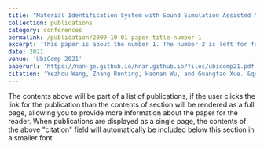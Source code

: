 ```yaml
---
title: "Material Identification System with Sound Simulation Assisted Method in VR AR Scenarios"
collection: publications
category: conferences
permalink: /publication/2009-10-01-paper-title-number-1
excerpt: 'This paper is about the number 1. The number 2 is left for future work.'
date: 2021
venue: 'UbiComp 2021'
paperurl: 'https://nan-ge.github.io/hnan.github.io/files/ubicomp21.pdf'
citation: 'Yezhou Wang, Zhang Runting, Haonan Wu, and Guangtao Xue. &quot;Material Identification System with Sound Simulation Assisted Method in VR/AR Scenarios&quot; <i>In Adjunct Proceedings of the 2021 ACM International Joint Conference on Pervasive and Ubiquitous Computing and Proceedings of the 2021 ACM International Symposium on Wearable Computers (UbiComp/ISWC '21 Adjunct)<i>. Association for Computing Machinery, New York, NY, USA, 575–579.'
---
```


The contents above will be part of a list of publications, if the user clicks the link for the publication than the contents of section will be rendered as a full page, allowing you to provide more information about the paper for the reader. When publications are displayed as a single page, the contents of the above "citation" field will automatically be included below this section in a smaller font.
